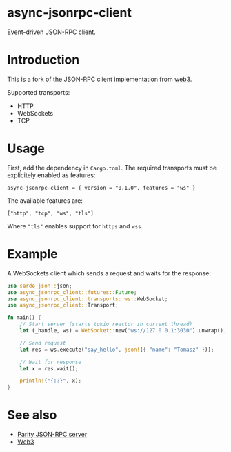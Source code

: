 # async-jsonrpc-client

Event-driven JSON-RPC client.

# Introduction

This is a fork of the JSON-RPC client implementation from [web3](https://github.com/tomusdrw/rust-web3).

Supported transports:

* HTTP
* WebSockets
* TCP

# Usage

First, add the dependency in `Cargo.toml`.
The required transports must be explicitely enabled as features:

```
async-jsonrpc-client = { version = "0.1.0", features = "ws" }
```

The available features are:

```
["http", "tcp", "ws", "tls"]
```

Where `"tls"` enables support for `https` and `wss`.

# Example

A WebSockets client which sends a request and waits for the response:

```rust
use serde_json::json;
use async_jsonrpc_client::futures::Future;
use async_jsonrpc_client::transports::ws::WebSocket;
use async_jsonrpc_client::Transport;

fn main() {
    // Start server (starts tokio reactor in current thread)
    let (_handle, ws) = WebSocket::new("ws://127.0.0.1:3030").unwrap();

    // Send request
    let res = ws.execute("say_hello", json!({ "name": "Tomasz" }));

    // Wait for response
    let x = res.wait();

    println!("{:?}", x);
}
```

# See also

* [Parity JSON-RPC server](https://github.com/paritytech/jsonrpc)
* [Web3](https://github.com/tomusdrw/rust-web3)

